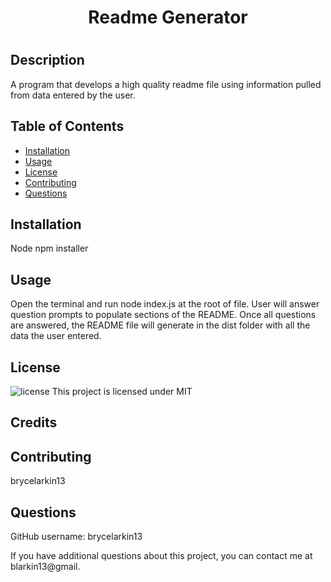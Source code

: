<h1 align="center">Readme Generator<h1/>
  
  ## Description
  A program that develops a high quality readme file using information pulled from data entered by the user.

  ## Table of Contents
  * [Installation](#installation)
  * [Usage](#usage)
  * [License](#license)
  * [Contributing](#contributing)
  * [Questions](#questions)
  
  ## Installation
  Node
  npm installer

  ## Usage
  Open the terminal and run node index.js at the root of file. User will answer question prompts to populate sections of the README. Once all questions are answered, the README file will generate in the dist folder with all the data the user entered.  

  ## License
  ![license](https://img.shields.io/npm/l/open)
  This project is licensed under MIT
  
  ## Credits
  

  ## Contributing
  brycelarkin13

  ## Questions
  GitHub username: brycelarkin13
  
  If you have additional questions about this project, you can contact me at blarkin13@gmail. 



